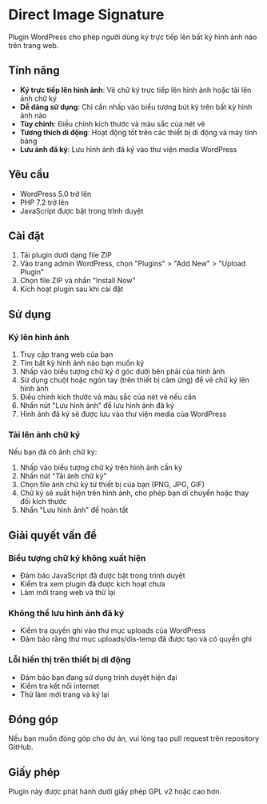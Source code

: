 # Direct Image Signature

Plugin WordPress cho phép người dùng ký trực tiếp lên bất kỳ hình ảnh nào trên trang web.

## Tính năng

- **Ký trực tiếp lên hình ảnh**: Vẽ chữ ký trực tiếp lên hình ảnh hoặc tải lên ảnh chữ ký
- **Dễ dàng sử dụng**: Chỉ cần nhấp vào biểu tượng bút ký trên bất kỳ hình ảnh nào
- **Tùy chỉnh**: Điều chỉnh kích thước và màu sắc của nét vẽ
- **Tương thích di động**: Hoạt động tốt trên các thiết bị di động và máy tính bảng
- **Lưu ảnh đã ký**: Lưu hình ảnh đã ký vào thư viện media WordPress

## Yêu cầu

- WordPress 5.0 trở lên
- PHP 7.2 trở lên
- JavaScript được bật trong trình duyệt

## Cài đặt

1. Tải plugin dưới dạng file ZIP
2. Vào trang admin WordPress, chọn "Plugins" > "Add New" > "Upload Plugin"
3. Chọn file ZIP và nhấn "Install Now"
4. Kích hoạt plugin sau khi cài đặt

## Sử dụng

### Ký lên hình ảnh

1. Truy cập trang web của bạn
2. Tìm bất kỳ hình ảnh nào bạn muốn ký
3. Nhấp vào biểu tượng chữ ký ở góc dưới bên phải của hình ảnh
4. Sử dụng chuột hoặc ngón tay (trên thiết bị cảm ứng) để vẽ chữ ký lên hình ảnh
5. Điều chỉnh kích thước và màu sắc của nét vẽ nếu cần
6. Nhấn nút "Lưu hình ảnh" để lưu hình ảnh đã ký
7. Hình ảnh đã ký sẽ được lưu vào thư viện media của WordPress

### Tải lên ảnh chữ ký

Nếu bạn đã có ảnh chữ ký:

1. Nhấp vào biểu tượng chữ ký trên hình ảnh cần ký
2. Nhấn nút "Tải ảnh chữ ký"
3. Chọn file ảnh chữ ký từ thiết bị của bạn (PNG, JPG, GIF)
4. Chữ ký sẽ xuất hiện trên hình ảnh, cho phép bạn di chuyển hoặc thay đổi kích thước
5. Nhấn "Lưu hình ảnh" để hoàn tất

## Giải quyết vấn đề

### Biểu tượng chữ ký không xuất hiện

- Đảm bảo JavaScript đã được bật trong trình duyệt
- Kiểm tra xem plugin đã được kích hoạt chưa
- Làm mới trang web và thử lại

### Không thể lưu hình ảnh đã ký

- Kiểm tra quyền ghi vào thư mục uploads của WordPress
- Đảm bảo rằng thư mục uploads/dis-temp đã được tạo và có quyền ghi

### Lỗi hiển thị trên thiết bị di động

- Đảm bảo bạn đang sử dụng trình duyệt hiện đại
- Kiểm tra kết nối internet
- Thử làm mới trang và ký lại

## Đóng góp

Nếu bạn muốn đóng góp cho dự án, vui lòng tạo pull request trên repository GitHub.

## Giấy phép

Plugin này được phát hành dưới giấy phép GPL v2 hoặc cao hơn. 